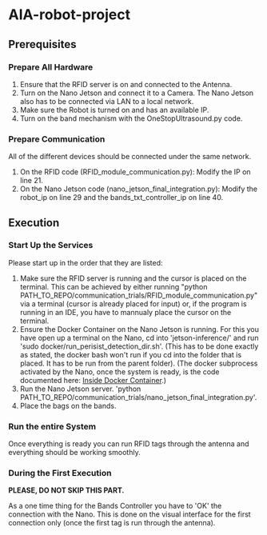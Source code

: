 # AIA-robot-project

## Prerequisites

### Prepare All Hardware

1. Ensure that the RFID server is on and connected to the Antenna. 
2. Turn on the Nano Jetson and connect it to a Camera. The Nano Jetson also has to be connected via LAN to a local network.
3. Make sure the Robot is turned on and has an available IP.
4. Turn on the band mechanism with the OneStopUltrasound.py code.

### Prepare Communication

All of the different devices should be connected under the same network. 

1. On the RFID code (RFID_module_communication.py): Modify the IP on line 21.
2. On the Nano Jetson code (nano_jetson_final_integration.py): Modify the robot_ip on line 29 and the bands_txt_controller_ip on line 40.

## Execution

### Start Up the Services

Please start up in the order that they are listed: 

1. Make sure the RFID server is running and the cursor is placed on the terminal. 
This can be achieved by either running "python PATH_TO_REPO/communication_trials/RFID_module_communication.py" via a terminal (cursor is already placed for input) 
or, if the program is running in an IDE, you have to mannualy place the cursor on the terminal.
2. Ensure the Docker Container on the Nano Jetson is running. For this you have open up a terminal on the Nano, cd into 'jetson-inference/' and run 'sudo docker/run_perisist_detection_dir.sh'. (This has to be done exactly as stated, the docker bash won't run if you cd into the folder that is placed. It has to be run from the parent folder). (The docker subprocess activated by the Nano, once the system is ready, is the code documented here: [Inside Docker Container](https://github.com/aa-rodriguezv/pytorch-ssd-modified-AIA-thesis/blob/master/inside_docker_container_final.py).)
3. Run the Nano Jetson server. 'python PATH_TO_REPO/communication_trials/nano_jetson_final_integration.py'.
4. Place the bags on the bands.

### Run the entire System

Once everything is ready you can run RFID tags through the antenna and everything should be working smoothly.

### During the First Execution

**PLEASE, DO NOT SKIP THIS PART.**

As a one time thing for the Bands Controller you have to 'OK' the connection with the Nano. This is done on the visual interface for the first connection only (once the first tag is run through the antenna).














